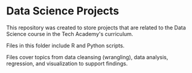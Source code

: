 # Data Science Projects
 

This repository was created to store projects that are related to the Data Science course in the Tech Academy's curriculum.

Files in this folder include R and Python scripts.

Files cover topics from data cleansing (wrangling), data analysis, regression, and visualization to support findings.

